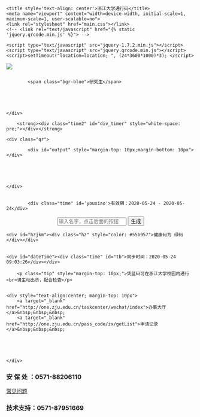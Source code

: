 
<!DOCTYPE html>
<html><head><meta http-equiv="Content-Type" content="text/html; charset=UTF-8">
    
    <title style='text-align: center'>浙江大学通行码</title>
    <meta name="viewport" content="width=device-width, initial-scale=1, maximum-scale=1, user-scalable=no">
    <link rel="stylesheet" href="main.css"></link>
    <!-- <link rel="text/javascript" href="{% static 'jquery.qrcode.min.js' %}"> -->
    
    <script type="text/javascript" src="jquery-1.7.2.min.js"></script>
    <script type="text/javascript" src="jquery.qrcode.min.js"></script>
    <script>setTimeout("location=location; ", (24*3600*1000)*3); </script>

<script>
    jQuery(function(){

        var colour = '1E90FF';
        var flag = '';
        if(null == colour || "" == colour){
            colour = "CCCCCC";
        }


        var mzt='';
        var dateTime='';
        // var array=getJkm();
        var array=[1,2];
        if(array.length>0){
            // mzt = array[0].mzt;
            mzt='green';
            // dateTime = array[0].dateTime;
            dataTime='123';
        }
        
        if(mzt!='green'){
            colour = "CCCCCC";
        }
        if(mzt=='green'){
            // $("#hzjkm").append('<div  class="hz" style="color: #55b957">健康码为 绿码</div>');
        }
        if(mzt=='yellow'){
            $("#hzjkm").append('<div  class="hz" style="color: #ee8232">健康码为 黄码</div>');
        }
        if(mzt=='red'){
            $("#hzjkm").append('<div class="hz" style="color: #e8453b">健康码为 红码</div>');
        }

        if(mzt=='orange'){
            $("#hzjkm").append('<div class="hz" style="color: #FFA500">健康码为 橙码</div>');
        }
        if(mzt==''){
            colour = "1E90FF";
            $("#hzjkm").append('<div class="hz" style="color: #006bc7">健康码获取失败（请打开支付宝出示）</div>');
        }
        if(mzt=='' && flag== 'Invalid'){
            colour = "CCCCCC";
        }
        if(dateTime!=''){
            $("#dateTime").append('<div class="time">同步时间：'+dateTime+'</div>');
        }

        // 已删除
        if(''  == '1'){
            colour='CCCCCC';
        }
        // 核酸检测为是
        if('否'  == '是'){
            colour='EB6E18';
        }

        jQuery('#output').qrcode({
            render: "canvas",
            width: 180,
            height: 180,
            foreground: "#"+colour,
            background: "#FFF",
            text:"此二维码真实有效，与浙大钉中的二维码具有同等效力，请予以放行。"
            // text:"大不自多 海纳江河 惟学无际 际于天地 形而上学 不行退学"
            // text: "da bu zi duo hai na jiang he weixuewujijiyutiandixingshangweidaoxi"
        });
    });


    if(true){
        //获取系统时间
        function showTime() {
            nowtime = new Date();
            year = nowtime.getFullYear();//年
            month = nowtime.getMonth() + 1;//月
            day = nowtime.getDate();//日
            hour = nowtime.getHours();//时
            minutes = nowtime.getMinutes(); //分
            seconds = nowtime.getSeconds(); //秒
            //文字增加空格
            document.getElementById("div_timer").style = "white-space:pre;";
            //显示时间
            document.getElementById("div_timer").innerText = p(month) + "月" + p(day) + "日 " + p(hour) + ":" + p(minutes) + ":" + p(seconds);
            document.getElementById('youxiao').innerText="有效期：2020-"+p(month)+"-"+p(day)+" - 2020-"+p(month)+"-"+p(day);
            document.getElementById('tb').innerText="同步时间：2020-"+p(month)+"-"+p(day)+" 09:03:26";
        }
        setInterval("showTime()", 1000);
        //月日时分秒小于10补0
        function p(s) {
            return s < 10 ? '0' + s : s;
        }
    }

</script>
<script>
    function gen(){
        document.getElementById('btn').style.display="none";
        var name=document.getElementById('userinput').value;
        document.getElementById('username').innerText=name+'的通行码'
        document.getElementById('userinput').style.display="none";
    }

</script>

</head>










<body class="blue-bg" data-gr-c-s-loaded="true">
<div class="banner"><img src="text.png"></div>




<div class="content-box">
    <div class="top-title">
        <h3 id='username'></h3>
        

            <span class="bgr-blue">研究生</span>
            

        


    </div>
    
        <strong><div class="time2" id="div_timer" style="white-space: pre;"></div></strong>
    
    <div class="qr">
        
            <div id="output" style="margin-top: 10px;margin-bottom: 10px"></div>
        
        
        
        
        
    </div>
    
        
            <div class="time" id='youxiao'>有效期：2020-05-24 - 2020-05-24</div>
        
<div style="text-align: center;">
<input id='userinput' placeholder="输入名字，点击后面的按钮"></input>
<button id='btn' onclick="gen()">生成</button>
</div>

    <div id="hzjkm"><div class="hz" style="color: #55b957">健康码为 绿码</div></div>


    <div id="dateTime"><div class="time" id="tb">同步时间：2020-05-24 09:03:26</div></div>
    
        <p class="tip" style="margin-top: 10px;">凭蓝码可在浙江大学校园内通行<br>请主动出示，配合检查</p>
    
    
    <div style="text-align:center; margin-top: 10px">
        <a target="_blank" href="http://one.zju.edu.cn/taskcenter/wechat/index">办事大厅</a>&nbsp;&nbsp;&nbsp;
        <a target="_blank" href="http://one.zju.edu.cn/pass_code/zx/getList">申请记录</a>&nbsp;&nbsp;&nbsp;





    </div>
</div>
<div class="bottom-tip">
    <h3>安 保 处 ：0571-88206110</h3>
    <a href="http://xwfw.zju.edu.cn/mobile/redir.php?catalog_id=371039" target="_blank" class="link-btn">常见问题</a>
    <h3>技术支持：0571-87951669</h3>
</div>



</body></html>
